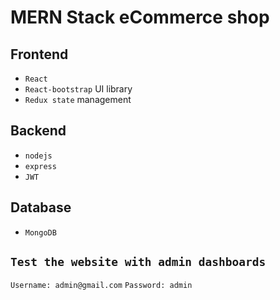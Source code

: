 # MERN Stack eCommerce shop

## Frontend
 * `React`
 * `React-bootstrap` UI library
 * `Redux state` management
 
## Backend
 * `nodejs`
 * `express`
 * `JWT`

## Database
 * `MongoDB`

## `Test the website with admin dashboards`
 `Username: admin@gmail.com`
`Password: admin`
 
 
